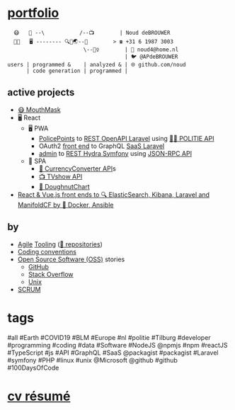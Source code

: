 # [portfolio](http://github.com/noud/portfolio#portfolio)
```
  😷   📱 --\           /--📺        | Noud deBROUWER
  👨‍💻   🖥️ -------- 🔍🐧🌏--💱        > ☎️ +31 6 1987 3003
                        \--👮‍♀️        | 📧 noud4@home.nl
                                     | 🐦 @APdeBROUWER
users | programmed &    | analyzed & | 🌐 github.com/noud
      | code generation | programmed | 
```
## active projects
- [😷 MouthMask](http://github.com/noud/mouth-mask)
- 🖥️ React
    - 🖥️ PWA
        - [PolicePoints](http://github.com/noud/react-redux-openapi-politie) to [REST OpenAPI Laravel](http://github.com/noud/laravel-api-platform) using [👮‍♀️ POLITIE API](http://github.com/noud/politie-open-data-api)
        - OAuth2 [front end](http://github.com/noud/frontend) to GraphQL [SaaS Laravel](http://github.com/noud/saas)
        - [admin](http://github.com/noud/react-admin-rest-openapi-gripp) to [REST Hydra Symfony](http://github.com/noud/gripp_symfony) using [JSON-RPC API](http://github.com/noud/gripp_api)
    - 📱 SPA
        - [💱 CurrencyConverter API](http://github.com/noud/CurrencyConverter-SaaS)s
        - [📺 TVshow API](http://github.com/noud/cra-tv-show)
        - [🍩 DoughnutChart](http://github.com/noud/cra-chartjs)
- [React & Vue.js front ends to 🔍 ElasticSearch, Kibana, Laravel and ManifoldCF by 🐧 Docker, Ansible](http://github.com/noud/elasticsearch-docker-ansible)
## by
- [Agile](http://wikipedia.org/wiki/Agile_tooling) [Tooling](http://github.com/noud/portfolio/blob/master/README_Tooling.md) ([📁 repositories](http://github.com/noud?tab=repositories))
- [Coding conventions](http://github.com/noud/github-community-templates/blob/master/README-Coding-conventions.md)
- [Open Source Software (OSS)](http://opensource.org/) stories
    - [GitHub](http://github.com/noud?tab=overview&from=2012-06-01&to=2012-06-30)
    - [Stack Overflow](http://stackoverflow.com/story/noud)
    - [Unix](http://pkgsrc.se/bbmaint.php?maint=noud4@users.sourceforge.net)
- [SCRUM](http://github.com/noud?tab=projects)
# tags
#all #Earth #COVID19 #BLM #Europe #nl #politie #Tilburg #developer #programming #coding #data #Software #NodeJS @npmjs #npm #reactJS #TypeScript #js #API #GraphQL #SaaS @packagist #packagist #Laravel #symfony #PHP #linux #unix @Microsoft @github #github #100DaysOfCode
# [cv résumé](http://github.com/noud/resume#cv-resume)